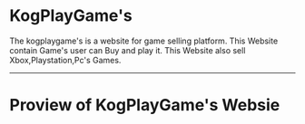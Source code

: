 # KogPlayGame's

The kogplaygame's is a website for game selling platform. This Website contain Game's user can Buy and play it. This Website also sell Xbox,Playstation,Pc's Games.

---

# Proview of KogPlayGame's Websie



